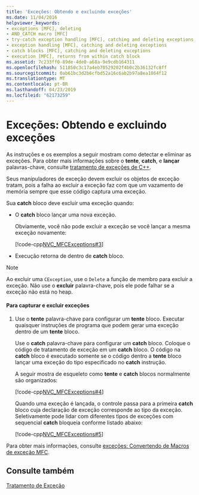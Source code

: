 ```yaml
---
title: 'Exceções: Obtendo e excluindo exceções'
ms.date: 11/04/2016
helpviewer_keywords:
- exceptions [MFC], deleting
- AND_CATCH macro [MFC]
- try-catch exception handling [MFC], catching and deleting exceptions
- exception handling [MFC], catching and deleting exceptions
- catch blocks [MFC], catching and deleting exceptions
- execution [MFC], returns from within catch block
ms.assetid: 7c233ff0-89de-4de0-a68a-9e9cdb164311
ms.openlocfilehash: 511850c3c17a4eb70529202f4b0c2b36132fc8ff
ms.sourcegitcommit: 0ab61bc3d2b6cfbd52a16c6ab2b97a8ea1864f12
ms.translationtype: MT
ms.contentlocale: pt-BR
ms.lasthandoff: 04/23/2019
ms.locfileid: "62173259"
---
```

# <a name="exceptions-catching-and-deleting-exceptions"></a>Exceções: Obtendo e excluindo exceções

As instruções e os exemplos a seguir mostram como detectar e eliminar as exceções. Para obter mais informações sobre o **tente**, **catch**, e **lançar** palavras-chave, consulte [tratamento de exceções de C++](../cpp/cpp-exception-handling.md).

Seus manipuladores de exceção devem excluir os objetos de exceção tratam, pois a falha ao excluir a exceção faz com que um vazamento de memória sempre que esse código captura uma exceção.

Sua **catch** bloco deve excluir uma exceção quando:

- O **catch** bloco lançar uma nova exceção.

   Obviamente, você não pode excluir a exceção se você lançar a mesma exceção novamente:

   [!code-cpp[NVC_MFCExceptions#3](../mfc/codesnippet/cpp/exceptions-catching-and-deleting-exceptions_1.cpp)]

- Execução retorna de dentro de **catch** bloco.

> [!NOTE]
>  Ao excluir uma `CException`, use o `Delete` a função de membro para excluir a exceção. Não use o **excluir** palavra-chave, pois ele pode falhar se a exceção não está no heap.

#### <a name="to-catch-and-delete-exceptions"></a>Para capturar e excluir exceções

1. Use o **tente** palavra-chave para configurar um **tente** bloco. Executar quaisquer instruções de programa que podem gerar uma exceção dentro de um **tente** bloco.

   Use o **catch** palavra-chave para configurar um **catch** bloco. Coloque o código de tratamento de exceção em um **catch** bloco. O código na **catch** bloco é executado somente se o código dentro a **tente** bloco lançar uma exceção do tipo especificado no **catch** instrução.

   A seguir mostra de esqueleto como **tente** e **catch** blocos normalmente são organizados:

   [!code-cpp[NVC_MFCExceptions#4](../mfc/codesnippet/cpp/exceptions-catching-and-deleting-exceptions_2.cpp)]

   Quando uma exceção é lançada, o controle passa para a primeira **catch** bloco cuja declaração de exceção corresponde ao tipo da exceção. Seletivamente pode lidar com diferentes tipos de exceções com sequencial **catch** bloqueia conforme listado abaixo:

   [!code-cpp[NVC_MFCExceptions#5](../mfc/codesnippet/cpp/exceptions-catching-and-deleting-exceptions_3.cpp)]

Para obter mais informações, consulte [exceções: Convertendo de Macros de exceção MFC](../mfc/exceptions-converting-from-mfc-exception-macros.md).

## <a name="see-also"></a>Consulte também

[Tratamento de Exceção](../mfc/exception-handling-in-mfc.md)
